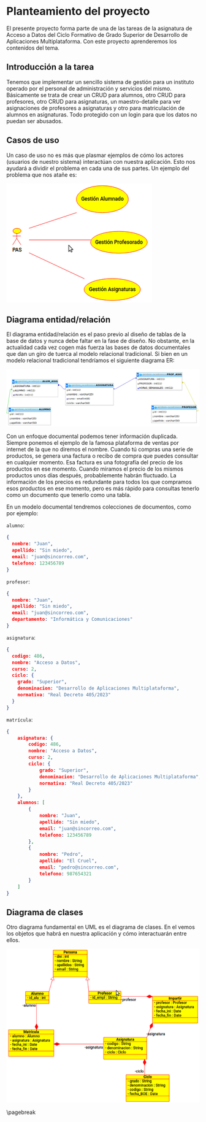
# Planteamiento del proyecto

El presente proyecto forma parte de una de las tareas de  la asignatura de Acceso a Datos del Ciclo Formativo de Grado Superior de Desarrollo de Aplicaciones Multiplataforma. Con este proyecto aprenderemos los contenidos del tema.

## Introducción a la tarea

Tenemos que implementar un sencillo sistema de gestión para un instituto operado por el personal de administración y servicios del mismo. Básicamente se trata de crear un CRUD para alumnos, otro CRUD para  profesores, otro CRUD para asignaturas, un maestro-detalle para ver asignaciones de profesores a asignaturas y otro para matriculación de  alumnos en asignaturas. Todo protegido con un login para que los datos no puedan ser abusados.

## Casos de uso

Un caso de uso no es más que plasmar ejemplos de cómo los actores (usuarios  de nuestro sistema) interactúan con nuestra aplicación. Esto nos ayudará a dividir el problema en cada una de sus partes. Un ejemplo del problema que nos atañe es:

![Diagrama de caso de uso de primer nivel](docs/casodeuso.png)

## Diagrama entidad/relación

El diagrama entidad/relación es el paso previo al diseño de tablas de la base de datos y nunca debe faltar en la fase de diseño. No obstante, en la actualidad cada vez cogen más fuerza las bases de datos documentales que dan un giro de tuerca al modelo relacional tradicional. Si bien en un modelo relacional tradicional tendríamos el siguiente diagrama ER:

![Diagrama entidad-relación](docs/diagramaER.png)

Con un enfoque documental podemos tener información duplicada. Siempre ponemos el ejemplo de la famosa plataforma de ventas por internet de la que no diremos el nombre. Cuando tú compras una serie de productos, se genera una factura o recibo de compra que puedes consultar en cualquier momento. Esa factura es una fotografía del precio de los productos en ese momento. Cuando miramos el precio de los mismos productos unos días después, probablemente habrán fluctuado. La información de los precios es redundante para todos los que compramos esos productos en ese momento, pero es más rápido para consultas tenerlo como un documento que tenerlo como una tabla. 

En un modelo documental tendremos colecciones de documentos, como por ejemplo:

`alumno`:

```json
{
  nombre: "Juan",
  apellido: "Sin miedo",
  email: "juan@sincorreo.com",
  telefono: 123456789
}
```

`profesor`:

```json
{
  nombre: "Juan",
  apellido: "Sin miedo",
  email: "juan@sincorreo.com",
  departamento: "Informática y Comunicaciones"
}
```

`asignatura`:

```json
{
  codigo: 486,
  nombre: "Acceso a Datos",
  curso: 2,
  ciclo: {
    grado: "Superior",
    denominacion: "Desarrollo de Aplicaciones Multiplataforma",
    normativa: "Real Decreto 405/2023"
  }
}
```

`matrícula`:

```json
{
    asignatura: {
        codigo: 486,
        nombre: "Acceso a Datos",
        curso: 2,
        ciclo: {
            grado: "Superior",
            denominacion: "Desarrollo de Aplicaciones Multiplataforma",
            normativa: "Real Decreto 405/2023"
        }
    }, 
    alumnos: [
        {
            nombre: "Juan",
            apellido: "Sin miedo",
            email: "juan@sincorreo.com",
            telefono: 123456789
        },
        {
            nombre: "Pedro",
            apellido: "El Cruel",
            email: "pedro@sincorreo.com",
            telefono: 987654321
        }         
    ]
}
```

## Diagrama de clases

Otro diagrama fundamental en UML es el diagrama de clases. En el vemos los objetos que habrá en nuestra aplicación y cómo 
interactuarán entre ellos. 

![Diagrama UML de caso de uso donde se ve la relación entre todas las clases.](docs/uml.png)

\pagebreak